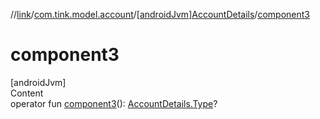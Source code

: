 //[link](../../index.md)/[com.tink.model.account](../index.md)/[[androidJvm]AccountDetails](index.md)/[component3](component3.md)



# component3  
[androidJvm]  
Content  
operator fun [component3](component3.md)(): [AccountDetails.Type](-type/index.md)?  



